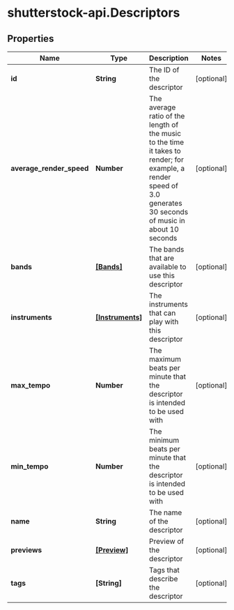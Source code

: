# shutterstock-api.Descriptors

## Properties
Name | Type | Description | Notes
------------ | ------------- | ------------- | -------------
**id** | **String** | The ID of the descriptor | [optional] 
**average_render_speed** | **Number** | The average ratio of the length of the music to the time it takes to render; for example, a render speed of 3.0 generates 30 seconds of music in about 10 seconds | [optional] 
**bands** | [**[Bands]**](Bands.md) | The bands that are available to use this descriptor | [optional] 
**instruments** | [**[Instruments]**](Instruments.md) | The instruments that can play with this descriptor | [optional] 
**max_tempo** | **Number** | The maximum beats per minute that the descriptor is intended to be used with | [optional] 
**min_tempo** | **Number** | The minimum beats per minute that the descriptor is intended to be used with | [optional] 
**name** | **String** | The name of the descriptor | [optional] 
**previews** | [**[Preview]**](Preview.md) | Preview of the descriptor | [optional] 
**tags** | **[String]** | Tags that describe the descriptor | [optional] 


